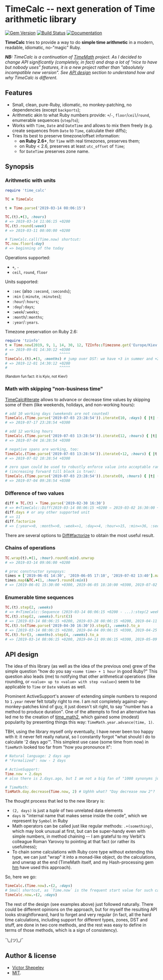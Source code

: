 # TimeCalc -- next generation of Time arithmetic library

[![Gem Version](https://badge.fury.io/rb/time_calc.svg)](http://badge.fury.io/rb/time_calc)
[![Build Status](https://travis-ci.org/zverok/time_calc.svg?branch=master)](https://travis-ci.org/zverok/time_calc)
[![Documentation](http://b.repl.ca/v1/yard-docs-blue.png)](http://rubydoc.info/gems/time_calc/frames)

**TimeCalc** tries to provide a way to do **simple time arithmetic** in a modern, readable, idiomatic, no-"magic" Ruby.

_**NB:** TimeCalc is a continuation of [TimeMath](https://github.com/zverok/time_math2) project. As I decided to change API significantly (completely, in fact) and drop a lot of "nice to have but nobody uses" features, it is a new project rather than "absolutely incompatible new version". See [API design](#api-design) section to understand how and why TimeCalc is different._

## Features

* Small, clean, pure-Ruby, idiomatic, no monkey-patching, no dependencies (except `backports`);
* Arithmetic akin to what Ruby numbers provide: `+`/`-`, `floor`/`ceil`/`round`, enumerable sequences (`step`/`to`);
* Works with `Time`, `Date` and `DateTime` and allows to mix them freely (e.g. create sequences from `Date` to `Time`, calculate their diffs);
* Tries its best to preserve timezone/offset information:
  * **on Ruby 2.6+**, for `Time` with real timezones, preserves them;
  * on Ruby < 2.6, preserves at least `utc_offset` of `Time`;
  * for `DateTime` preserves zone name.

## Synopsis

### Arithmetic with units

```ruby
require 'time_calc'

TC = TimeCalc

t = Time.parse('2019-03-14 08:06:15')

TC.(t).+(3, :hours)
# => 2019-03-14 11:06:15 +0200
TC.(t).round(:week)
# => 2019-03-11 00:00:00 +0200

# TimeCalc.call(Time.now) shortcut:
TC.now.floor(:day)
# => beginning of the today
```

Operations supported:

* `+`, `-`
* `ceil`, `round`, `floor`

Units supported:

* `:sec` (also `:second`, `:seconds`);
* `:min` (`:minute`, `:minutes`);
* `:hour`/`:hours`;
* `:day`/`:days`;
* `:week`/`:weeks`;
* `:month`/`:months`;
* `:year`/`:years`.

Timezone preservation on Ruby 2.6:

```ruby
require 'tzinfo'
t = Time.new(2019, 9, 1, 14, 30, 12, TZInfo::Timezone.get('Europe/Kiev'))
# => 2019-09-01 14:30:12 +0300
#                        ^^^^^
TimeCalc.(t).+(3, :months) # jump over DST: we have +3 in summer and +2 in winter
# => 2019-12-01 14:30:12 +0200
#                        ^^^^^
```
<small>(Random fun fact: it is Kyiv, not Kiev!)</small>

### Math with skipping "non-business time"

[TimeCalc#iterate](https://www.rubydoc.info/gems/time_calc/TimeCalc#iterate-instance_method) allows to advance or decrease time values by skipping some of them (like weekends, holidays, and non-working hours):

```ruby
# add 10 working days (weekends are not counted)
TimeCalc.(Time.parse('2019-07-03 23:28:54')).iterate(10, :days) { |t| (1..5).cover?(t.wday) }
# => 2019-07-17 23:28:54 +0300

# add 12 working hours
TimeCalc.(Time.parse('2019-07-03 13:28:54')).iterate(12, :hours) { |t| (9...18).cover?(t.hour) }
# => 2019-07-04 16:28:54 +0300

# negative spans are working, too:
TimeCalc.(Time.parse('2019-07-03 13:28:54')).iterate(-12, :hours) { |t| (9...18).cover?(t.hour) }
# => 2019-07-02 10:28:54 +0300

# zero span could be used to robustly enforce value into acceptable range
# (increasing forward till block is true):
TimeCalc.(Time.parse('2019-07-03 23:28:54')).iterate(0, :hours) { |t| (9...18).cover?(t.hour) }
# => 2019-07-04 09:28:54 +0300
```

### Difference of two values

```ruby
diff = TC.(t) - Time.parse('2019-02-30 16:30')
# => #<TimeCalc::Diff(2019-03-14 08:06:15 +0200 − 2019-03-02 16:30:00 +0200)>
diff.days # or any other supported unit
# => 11
diff.factorize
# => {:year=>0, :month=>0, :week=>1, :day=>4, :hour=>15, :min=>36, :sec=>15}
```

There are several options to [Diff#factorize](https://www.rubydoc.info/gems/time_calc/TimeCalc/Diff#factorize-instance_method) to obtain the most useful result.

### Chains of operations

```ruby
TC.wrap(t).+(1, :hour).round(:min).unwrap
# => 2019-03-14 09:06:00 +0200

# proc constructor synopsys:
times = ['2019-06-01 14:30', '2019-06-05 17:10', '2019-07-02 13:40'].map { |t| Time.parse(t) }
times.map(&TC.+(1, :hour).round(:min))
# => [2019-06-01 15:30:00 +0300, 2019-06-05 18:10:00 +0300, 2019-07-02 14:40:00 +0300]
```

### Enumerable time sequences

```ruby
TC.(t).step(2, :weeks)
# => #<TimeCalc::Sequence (2019-03-14 08:06:15 +0200 - ...):step(2 weeks)>
TC.(t).step(2, :weeks).first(3)
# => [2019-03-14 08:06:15 +0200, 2019-03-28 08:06:15 +0200, 2019-04-11 09:06:15 +0300]
TC.(t).to(Time.parse('2019-04-30 16:30')).step(3, :weeks).to_a
# => [2019-03-14 08:06:15 +0200, 2019-04-04 09:06:15 +0300, 2019-04-25 09:06:15 +0300]
TC.(t).for(3, :months).step(4, :weeks).to_a
# => [2019-03-14 08:06:15 +0200, 2019-04-11 09:06:15 +0300, 2019-05-09 09:06:15 +0300, 2019-06-06 09:06:15 +0300]
```

## API design

The idea of this library (as well as the idea of the previous one) grew of the simple question "how do you say `<some time> + 1 hour` in good Ruby?" This question also leads (me) to notifying that other arithmetical operations (like rounding, or `<value> up to <value> with step <value>`) seem to be applicable to `Time` or `Date` values as well.

Prominent ActiveSupport's answer of extending simple numbers to respond to `1.year` never felt totally right to me. I am not completely against-any-monkey-patches kind of guy, it just doesn't sit right, to say "number has a method to produce duration". One of the attempts to find an alternative has led me to the creation of [time_math2](https://github.com/zverok/time_math2), which gained some (modest) popularity by presenting things this way: `TimeMath.year.advance(time, 1)`.

TBH, using the library myself only eventually, I have never been too happy with it: it never felt really natural, so I constantly forgot "what should I do to calculate '2 days ago'". This simplest use case (some time from now) in `TimeMath` looked too far from "how you pronounce it":

```ruby
# Natural language: 2 days ago
# "Formalized": now - 2 days

# ActiveSupport:
Time.now - 2.days
# also there is 2.days.ago, but I am not a big fan of "1000 synonyms just for naturality"

# TimeMath:
TimMath.day.decrease(Time.now, 2) # Ughhh what? "Day decrease now 2"?
```

The thought process that led to the new library is:

* `(2, days)` is just a _tuple_ of two unrelated data elements
* `days` is "internal name that makes sense inside the code", which we represent by `Symbol` in Ruby
* Math operators can be called just like regular methods: `.+(something)`, which may look unusual at first, but can be super-handy even with simple numbers, in method chaining -- I am grateful to my Verbit's colleague Roman Yarovoy to pointing at that fact (or rather its usefulness);
* To chain some calculations with Ruby core type without extending this type, we can just "wrap" it into a monad-like object, do the calculations, and unwrap at the end (TimeMath itself, and my Hash-processing gem [hm](https://github.com/zverok/hm) have used this approach).

So, here we go:
```ruby
TimeCalc.(Time.now).-(2, :days)
# Small shortcut, as `Time.now` is the frequent start value for such calculations:
TimeCalc.now.-(2, :days)
```

The rest of the design (see examples above) just followed naturally. There could be different opinions on the approach, but for myself the resulting API looks straightforward, hard to forget and very regular (in fact, all the hard time calculations, including support for different types, zones, DST and stuff, are done in two core methods, and the rest was easy to define in terms of those methods, which is a sign of consistency).

¯\\\_(ツ)_/¯

## Author & license

* [Victor Shepelev](https://zverok.github.io)
* [MIT](https://github.com/zverok/time_calc/blob/master/LICENSE.txt).
